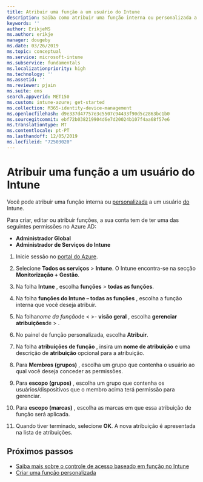 ```yaml
---
title: Atribuir uma função a um usuário do Intune
description: Saiba como atribuir uma função interna ou personalizada a um usuário no Microsoft Intune.
keywords: ''
author: ErikjeMS
ms.author: erikje
manager: dougeby
ms.date: 03/26/2019
ms.topic: conceptual
ms.service: microsoft-intune
ms.subservice: fundamentals
ms.localizationpriority: high
ms.technology: ''
ms.assetid: ''
ms.reviewer: pjain
ms.suite: ems
search.appverid: MET150
ms.custom: intune-azure; get-started
ms.collection: M365-identity-device-management
ms.openlocfilehash: d9e337d47757e3c5507c94433f90d5c2863bc1b0
ms.sourcegitcommit: ebf72b038219904d6e7d20024b107f4aa68f57e6
ms.translationtype: MT
ms.contentlocale: pt-PT
ms.lasthandoff: 12/05/2019
ms.locfileid: "72503020"
---
```

# <a name="assign-a-role-to-an-intune-user"></a>Atribuir uma função a um usuário do Intune

Você pode atribuir uma função interna ou [personalizada](create-custom-role.md) a um usuário [do](role-based-access-control.md#built-in-roles) Intune.

Para criar, editar ou atribuir funções, a sua conta tem de ter uma das seguintes permissões no Azure AD:
- **Administrador Global**
- **Administrador de Serviços do Intune**

1. Inicie sessão no [portal do Azure](https://portal.azure.com).

2. Selecione **Todos os serviços** > **Intune**. O Intune encontra-se na secção **Monitorização + Gestão**.

3. Na folha **Intune** , escolha **funções** > **todas as funções**.

4. Na folha **funções do Intune – todas as funções** , escolha a função interna que você deseja atribuir.

5. Na folha*nome da função*de < >- **visão geral** , escolha **gerenciar** **atribuições**de > .

6. No painel de função personalizada, escolha **Atribuir**.

7. Na folha **atribuições de função** , insira um **nome de atribuição** e uma descrição de **atribuição** opcional para a atribuição.

8. Para **Membros (grupos)** , escolha um grupo que contenha o usuário ao qual você deseja conceder as permissões.

9. Para **escopo (grupos)** , escolha um grupo que contenha os usuários/dispositivos que o membro acima terá permissão para gerenciar.

10. Para **escopo (marcas)** , escolha as marcas em que essa atribuição de função será aplicada.

11. Quando tiver terminado, selecione **OK**. A nova atribuição é apresentada na lista de atribuições.


## <a name="next-steps"></a>Próximos passos
- [Saiba mais sobre o controle de acesso baseado em função no Intune](role-based-access-control.md)
- [Criar uma função personalizada](create-custom-role.md)

